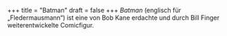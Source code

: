 +++
title = "Batman"
draft = false
+++
*Batman* (englisch für „Fledermausmann“) ist eine von Bob Kane erdachte und durch Bill Finger weiterentwickelte Comicfigur.